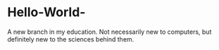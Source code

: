 # Hello-World-
A new branch in my education. Not necessarily new to computers, but definitely new to the sciences behind them.

